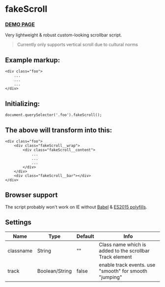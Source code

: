 fakeScroll
========

### [DEMO PAGE](http://yaireo.github.io/fakescroll)

Very lightweight & robust custom-looking scrollbar script.

> Currently only supports vertical scroll due to cultural norms

## Example markup:

    <div class="foo">
        ...
        ...
        ...
    </div>

## Initializing:

    document.querySelector('.foo').fakeScroll();

## The above will transform into this:

    <div class="foo">
        <div class="fakeScroll__wrap">
            <div class="fakeScroll__content">
                ...
                ...
                ...
            </div>
        </div>
        <div class="fakeScroll__bar"></div>
    </div>

## Browser support

The script probably won't work on IE without [Babel](https://babeljs.io/docs/en/babel-cli) & [ES2015 polyfills](https://github.com/paulmillr/es6-shim).


## Settings

Name                | Type            | Default     | Info
------------------- | ----------      | ----------- | --------------------------------------------------------------------------
classname           | String          | ""          | Class name which is added to the scrollbar Track element
track               | Boolean/String  | false       | enable track events. use "smooth" for smooth "jumping"